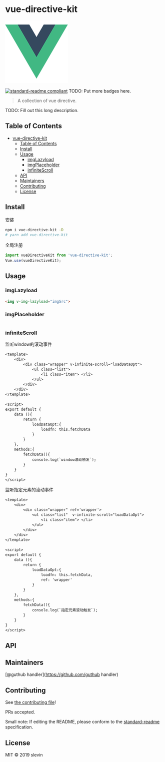 # vue-directive-kit

![banner](examples/assets/logo.png)

[![standard-readme compliant](https://img.shields.io/badge/standard--readme-OK-green.svg?style=flat-square)](https://github.com/RichardLitt/standard-readme)
TODO: Put more badges here.

> A collection of vue directive.

TODO: Fill out this long description.

## Table of Contents

- [vue-directive-kit](#vue-directive-kit)
  - [Table of Contents](#table-of-contents)
  - [Install](#install)
  - [Usage](#usage)
    - [imgLazyload](#imglazyload)
    - [imgPlaceholder](#imgplaceholder)
    - [infiniteScroll](#infinitescroll)
  - [API](#api)
  - [Maintainers](#maintainers)
  - [Contributing](#contributing)
  - [License](#license)


## Install
安装
```bash
npm i vue-directive-kit -D
# yarn add vue-directive-kit
```

全局注册
```javascript
import vueDirectiveKit from 'vue-directive-kit';
Vue.use(vueDirectiveKit);
```

## Usage

### imgLazyload

```html
<img v-img-lazyload="imgSrc">
```

### imgPlaceholder

```

```

### infiniteScroll
监听window的滚动事件
```vue
<template>
    <div>
        <div class="wrapper" v-infinite-scroll="loadDataOpt">
            <ul class="list">
                <li class="item"> </li>
            </ul>
        </div>
    </div>
</template>

<script>
export default {
    data (){
        return {
            loadDataOpt:{
                loadfn: this.fetchData
            }
        }
    },
    methods:{
        fetchData(){
            console.log(`window滚动触发`);
        }
    }
}
</script>
```

监听指定元素的滚动事件
```
<template>
    <div>
        <div class="wrapper" ref='wrapper'>
            <ul class="list"  v-infinite-scroll="loadDataOpt">
                <li class="item"> </li>
            </ul>
        </div>
    </div>
</template>

<script>
export default {
    data (){
        return {
            loadDataOpt:{
                loadfn: this.fetchData,
                ref: 'wrapper'
            }
        }
    },
    methods:{
        fetchData(){
            console.log(`指定元素滚动触发`);
        }
    }
}
</script>
```


## API

## Maintainers

[@guthub handler](https://github.com/guthub handler)

## Contributing

See [the contributing file](contributing.md)!

PRs accepted.

Small note: If editing the README, please conform to the [standard-readme](https://github.com/RichardLitt/standard-readme) specification.

## License

MIT © 2019 slevin
